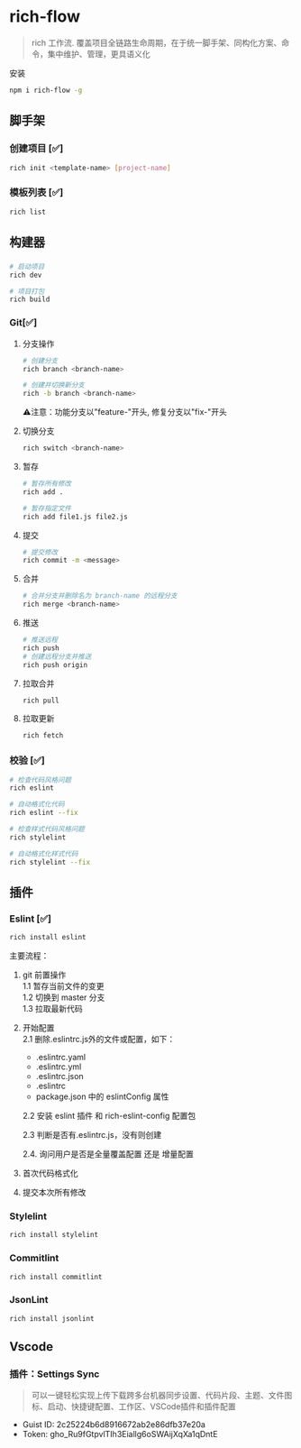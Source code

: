 # rich-flow

> rich 工作流. 覆盖项目全链路生命周期，在于统一脚手架、同构化方案、命令，集中维护、管理，更具语义化

安装

```sh
npm i rich-flow -g
```

## 脚手架

### 创建项目 [✅]
```sh
rich init <template-name> [project-name]
```

### 模板列表 [✅]
```sh
rich list
```

## 构建器

### 
```sh
# 启动项目
rich dev

# 项目打包
rich build
```

### Git[✅]

1. 分支操作
   ```sh
   # 创建分支
   rich branch <branch-name>

   # 创建并切换新分支
   rich -b branch <branch-name>
   ```

   ⚠️注意：功能分支以"feature-"开头, 修复分支以"fix-"开头


2. 切换分支
   ```sh
   rich switch <branch-name>
   ```

3. 暂存
   ```sh
   # 暂存所有修改
   rich add .

   # 暂存指定文件
   rich add file1.js file2.js
   ```

4. 提交
   ```sh
   # 提交修改
   rich commit -m <message>
   ```

5. 合并
   ```sh
   # 合并分支并删除名为 branch-name 的远程分支
   rich merge <branch-name>
   ```

6. 推送
   ```sh
   # 推送远程
   rich push
   # 创建远程分支并推送
   rich push origin
   ```

7. 拉取合并
   ```sh
   rich pull
   ```

8. 拉取更新
   ```sh
   rich fetch
   ```

### 校验 [✅]
```sh
# 检查代码风格问题
rich eslint

# 自动格式化代码
rich eslint --fix

# 检查样式代码风格问题
rich stylelint

# 自动格式化样式代码
rich stylelint --fix
```

## 插件

### Eslint [✅]
```sh
rich install eslint
```
主要流程：
1. git 前置操作  
   1.1 暂存当前文件的变更  
   1.2 切换到 master 分支  
   1.3 拉取最新代码  
2. 开始配置  
   2.1 删除.eslintrc.js外的文件或配置，如下：
      - .eslintrc.yaml
      - .eslintrc.yml
      - .eslintrc.json
      - .eslintrc
      - package.json 中的 eslintConfig 属性  

   2.2 安装 eslint 插件 和 rich-eslint-config 配置包
   
   2.3 判断是否有.eslintrc.js，没有则创建
   
   2.4. 询问用户是否是全量覆盖配置 还是 增量配置
3. 首次代码格式化 
4. 提交本次所有修改

### Stylelint
```sh
rich install stylelint
```

### Commitlint
```sh
rich install commitlint
```

### JsonLint
```sh
rich install jsonlint
```

## Vscode

### 插件：Settings Sync
> 可以一键轻松实现上传下载跨多台机器同步设置、代码片段、主题、文件图标、启动、快捷键配置、工作区、VSCode插件和插件配置

- Guist ID: 2c25224b6d8916672ab2e86dfb37e20a
- Token: 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